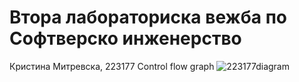 # Втора лабораториска вежба по Софтверско инженерство
Кристина Митревска, 223177
Control flow graph
![223177diagram](https://github.com/KristinaMitrevska/SI_2024_lab2_223177/assets/165512567/619bb36a-958e-4a86-b0ee-fda9932c9f0c)
